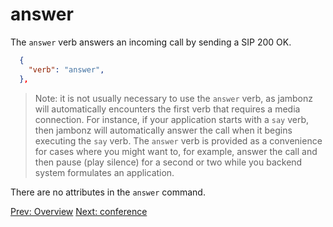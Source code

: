 # answer

The `answer` verb answers an incoming call by sending a SIP 200 OK.
```json
  {
    "verb": "answer",
  },
```

> Note: it is not usually necessary to use the `answer` verb, as jambonz will automatically encounters the first verb that requires a media connection.  For instance, if your application starts with a `say` verb, then jambonz will automatically answer the call when it begins executing the `say` verb.  The `answer` verb is provided as a convenience for cases where you might want to, for example, answer the call and then pause (play silence) for a second or two while you backend system formulates an application.

There are no attributes in the `answer` command.


<p class="flex">
<a href="/docs/webhooks/overview">Prev: Overview</a>
<a href="/docs/webhooks/conference">Next: conference</a>
</p>
